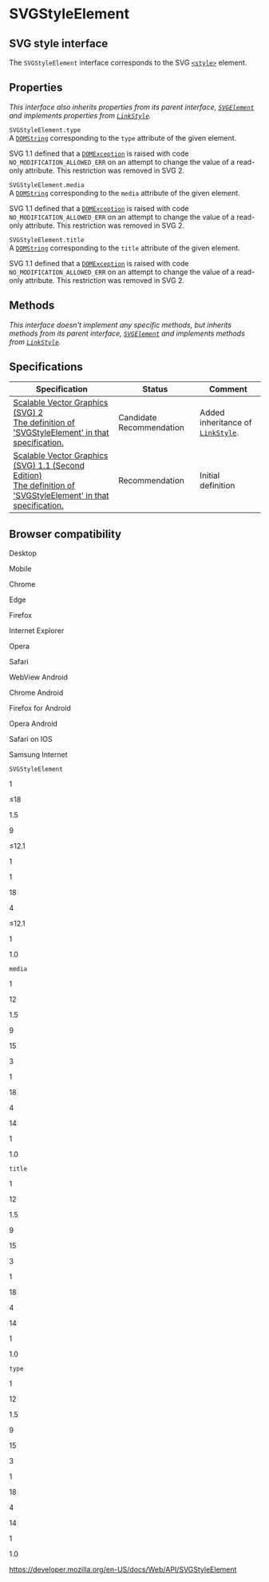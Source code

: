 SVGStyleElement
===============

SVG style interface
-------------------

The `SVGStyleElement` interface corresponds to the SVG [`<style>`](https://developer.mozilla.org/en-US/docs/Web/SVG/Element/style) element.

Properties
----------

*This interface also inherits properties from its parent interface, [`SVGElement`](svgelement) and implements properties from [`LinkStyle`](linkstyle).*

<span class="page-not-created">`SVGStyleElement.type`</span>  
A [`DOMString`](domstring) corresponding to the `type` attribute of the given element.

SVG 1.1 defined that a [`DOMException`](domexception) is raised with code `NO_MODIFICATION_ALLOWED_ERR` on an attempt to change the value of a read-only attribute. This restriction was removed in SVG 2.

<span class="page-not-created">`SVGStyleElement.media`</span>  
A [`DOMString`](domstring) corresponding to the `media` attribute of the given element.

SVG 1.1 defined that a [`DOMException`](domexception) is raised with code `NO_MODIFICATION_ALLOWED_ERR` on an attempt to change the value of a read-only attribute. This restriction was removed in SVG 2.

<span class="page-not-created">`SVGStyleElement.title`</span>  
A [`DOMString`](domstring) corresponding to the `title` attribute of the given element.

SVG 1.1 defined that a [`DOMException`](domexception) is raised with code `NO_MODIFICATION_ALLOWED_ERR` on an attempt to change the value of a read-only attribute. This restriction was removed in SVG 2.

Methods
-------

*This interface doesn't implement any specific methods, but inherits methods from its parent interface, [`SVGElement`](svgelement) and implements methods from [`LinkStyle`](linkstyle).*

Specifications
--------------

<table><thead><tr class="header"><th>Specification</th><th>Status</th><th>Comment</th></tr></thead><tbody><tr class="odd"><td><a href="https://svgwg.org/svg2-draft/styling.html#InterfaceSVGStyleElement">Scalable Vector Graphics (SVG) 2<br />
<span class="small">The definition of 'SVGStyleElement' in that specification.</span></a></td><td><span class="spec-cr">Candidate Recommendation</span></td><td>Added inheritance of <a href="linkstyle"><code>LinkStyle</code></a>.</td></tr><tr class="even"><td><a href="https://www.w3.org/TR/SVG11/styling.html#InterfaceSVGStyleElement">Scalable Vector Graphics (SVG) 1.1 (Second Edition)<br />
<span class="small">The definition of 'SVGStyleElement' in that specification.</span></a></td><td><span class="spec-rec">Recommendation</span></td><td>Initial definition</td></tr></tbody></table>

Browser compatibility
---------------------

Desktop

Mobile

Chrome

Edge

Firefox

Internet Explorer

Opera

Safari

WebView Android

Chrome Android

Firefox for Android

Opera Android

Safari on IOS

Samsung Internet

`SVGStyleElement`

1

≤18

1.5

9

≤12.1

1

1

18

4

≤12.1

1

1.0

`media`

1

12

1.5

9

15

3

1

18

4

14

1

1.0

`title`

1

12

1.5

9

15

3

1

18

4

14

1

1.0

`type`

1

12

1.5

9

15

3

1

18

4

14

1

1.0

<a href="https://developer.mozilla.org/en-US/docs/Web/API/SVGStyleElement" class="_attribution-link">https://developer.mozilla.org/en-US/docs/Web/API/SVGStyleElement</a>
